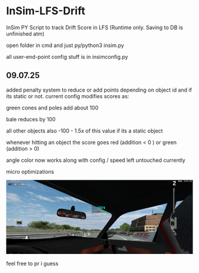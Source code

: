 # InSim-LFS-Drift
InSim PY Script to track Drift Score in LFS (Runtime only. Saving to DB is unfinished atm)

open folder in cmd and just py/python3 insim.py

all user-end-point config stuff is in insimconfig.py

## 09.07.25
added penalty system to reduce or add points depending on object id and if its static or not.
current config modifies scores as:

green cones and poles add about 100

bale reduces by 100

all other objects also -100 - 1.5x of this value if its a static object

whenever hitting an object the score goes red (addition < 0 ) or green (addition > 0)

angle color now works along with config / speed left untouched currently

micro optimizations

![ingame look](https://github.com/0x098/InSim-LFS-Drift/blob/main/img/ingame.png)

feel free to pr i guess
